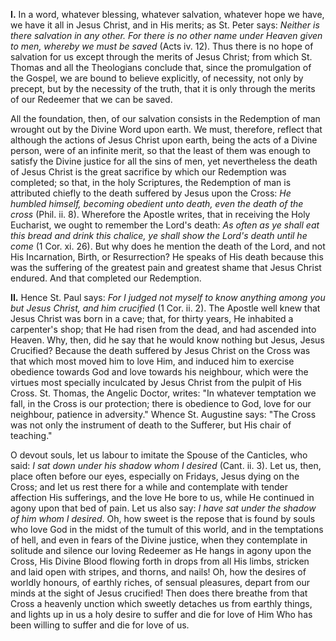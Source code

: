
**I\.** In a word, whatever blessing, whatever salvation, whatever hope we have, we have it all in Jesus Christ, and in His merits; as St. Peter says: *Neither is there salvation in any other. For there is no other name under Heaven given to men, whereby we must be saved* (Acts iv. 12). Thus there is no hope of salvation for us except through the merits of Jesus Christ; from which St. Thomas and all the Theologians conclude that, since the promulgation of the Gospel, we are bound to believe explicitly, of necessity, not only by precept, but by the necessity of the truth, that it is only through the merits of our Redeemer that we can be saved.

All the foundation, then, of our salvation consists in the Redemption of man wrought out by the Divine Word upon earth. We must, therefore, reflect that although the actions of Jesus Christ upon earth, being the acts of a Divine person, were of an infinite merit, so that the least of them was enough to satisfy the Divine justice for all the sins of men, yet nevertheless the death of Jesus Christ is the great sacrifice by which our Redemption was completed; so that, in the holy Scriptures, the Redemption of man is attributed chiefly to the death suffered by Jesus upon the Cross: *He humbled himself, becoming obedient unto death, even the death of the cross* (Phil. ii. 8). Wherefore the Apostle writes, that in receiving the Holy Eucharist, we ought to remember the Lord\'s death: *As often as ye shall eat this bread and drink this chalice, ye shall show the Lord\'s death until he come* (1 Cor. xi. 26). But why does he mention the death of the Lord, and not His Incarnation, Birth, or Resurrection? He speaks of His death because this was the suffering of the greatest pain and greatest shame that Jesus Christ endured. And that completed our Redemption.

**II\.** Hence St. Paul says: *For I judged not myself to know anything among you but Jesus Christ, and him crucified* (1 Cor. ii. 2). The Apostle well knew that Jesus Christ was born in a cave; that, for thirty years, He inhabited a carpenter\'s shop; that He had risen from the dead, and had ascended into Heaven. Why, then, did he say that he would know nothing but Jesus, Jesus Crucified? Because the death suffered by Jesus Christ on the Cross was that which most moved him to love Him, and induced him to exercise obedience towards God and love towards his neighbour, which were the virtues most specially inculcated by Jesus Christ from the pulpit of His Cross. St. Thomas, the Angelic Doctor, writes: \"In whatever temptation we fall, in the Cross is our protection; there is obedience to God, love for our neighbour, patience in adversity.\" Whence St. Augustine says: \"The Cross was not only the instrument of death to the Sufferer, but His chair of teaching.\"

O devout souls, let us labour to imitate the Spouse of the Canticles, who said: *I sat down under his shadow whom I desired* (Cant. ii. 3). Let us, then, place often before our eyes, especially on Fridays, Jesus dying on the Cross; and let us rest there for a while and contemplate with tender affection His sufferings, and the love He bore to us, while He continued in agony upon that bed of pain. Let us also say: *I have sat under the shadow of him whom I desired*. Oh, how sweet is the repose that is found by souls who love God in the midst of the tumult of this world, and in the temptations of hell, and even in fears of the Divine justice, when they contemplate in solitude and silence our loving Redeemer as He hangs in agony upon the Cross, His Divine Blood flowing forth in drops from all His limbs, stricken and laid open with stripes, and thorns, and nails! Oh, how the desires of worldly honours, of earthly riches, of sensual pleasures, depart from our minds at the sight of Jesus crucified! Then does there breathe from that Cross a heavenly unction which sweetly detaches us from earthly things, and lights up in us a holy desire to suffer and die for love of Him Who has been willing to suffer and die for love of us.

